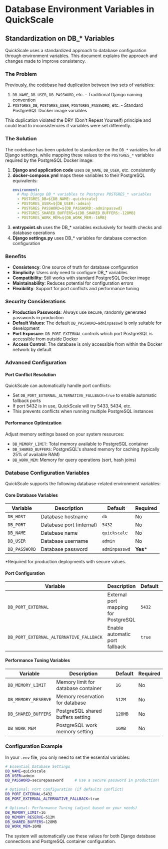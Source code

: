 # Database Environment Variables in QuickScale

## Standardization on DB_* Variables

QuickScale uses a standardized approach to database configuration through environment variables. This document explains the approach and changes made to improve consistency.

### The Problem

Previously, the codebase had duplication between two sets of variables:

1. `DB_NAME`, `DB_USER`, `DB_PASSWORD`, etc. - Traditional Django naming convention
2. `POSTGRES_DB`, `POSTGRES_USER`, `POSTGRES_PASSWORD`, etc. - Standard PostgreSQL Docker image variables

This duplication violated the DRY (Don't Repeat Yourself) principle and could lead to inconsistencies if variables were set differently.

### The Solution

The codebase has been updated to standardize on the `DB_*` variables for all Django settings, while mapping these values to the `POSTGRES_*` variables required by the PostgreSQL Docker image:

1. **Django and application code** uses `DB_NAME`, `DB_USER`, etc. consistently
2. **docker-compose.yml** maps these variables to their PostgreSQL equivalents:
   ```yaml
   environment:
     # Map Django DB_* variables to Postgres POSTGRES_* variables
     - POSTGRES_DB=${DB_NAME:-quickscale}
     - POSTGRES_USER=${DB_USER:-admin}
     - POSTGRES_PASSWORD=${DB_PASSWORD:-adminpasswd}
     - POSTGRES_SHARED_BUFFERS=${DB_SHARED_BUFFERS:-128MB}
     - POSTGRES_WORK_MEM=${DB_WORK_MEM:-16MB}
   ```
3. **entrypoint.sh** uses the DB_* variables exclusively for health checks and database operations
4. **Django settings.py** uses DB_* variables for database connection configuration

### Benefits

- **Consistency**: One source of truth for database configuration
- **Simplicity**: Users only need to configure DB_* variables
- **Compatibility**: Still works with standard PostgreSQL Docker image
- **Maintainability**: Reduces potential for configuration errors
- **Flexibility**: Support for port conflicts and performance tuning

### Security Considerations

- **Production Passwords**: Always use secure, randomly generated passwords in production
- **Default Values**: The default `DB_PASSWORD=adminpasswd` is only suitable for development
- **Port Exposure**: `DB_PORT_EXTERNAL` controls which port PostgreSQL is accessible from outside Docker
- **Access Control**: The database is only accessible from within the Docker network by default

### Advanced Configuration

#### Port Conflict Resolution
QuickScale can automatically handle port conflicts:
- Set `DB_PORT_EXTERNAL_ALTERNATIVE_FALLBACK=true` to enable automatic fallback ports
- If port 5432 is in use, QuickScale will try 5433, 5434, etc.
- This prevents conflicts when running multiple PostgreSQL instances

#### Performance Optimization
Adjust memory settings based on your system resources:
- `DB_MEMORY_LIMIT`: Total memory available to PostgreSQL container
- `DB_SHARED_BUFFERS`: PostgreSQL's shared memory for caching (typically 25% of available RAM)
- `DB_WORK_MEM`: Memory for query operations (sort, hash joins)

### Database Configuration Variables

QuickScale supports the following database-related environment variables:

#### Core Database Variables
| Variable     | Description                    | Default      | Required |
|-------------|-------------------------------|--------------|----------|
| `DB_HOST`   | Database hostname             | `db`         | No       |
| `DB_PORT`   | Database port (internal)      | `5432`       | No       |
| `DB_NAME`   | Database name                 | `quickscale` | No       |
| `DB_USER`   | Database username             | `admin`      | No       |
| `DB_PASSWORD` | Database password           | `adminpasswd` | **Yes*** |

*Required for production deployments with secure values.

#### Port Configuration
| Variable                                | Description                           | Default | Required |
|----------------------------------------|---------------------------------------|---------|----------|
| `DB_PORT_EXTERNAL`                     | External port mapping for PostgreSQL | `5432`  | No       |
| `DB_PORT_EXTERNAL_ALTERNATIVE_FALLBACK` | Enable automatic port fallback      | `true`  | No       |

#### Performance Tuning Variables
| Variable              | Description                        | Default  | Required |
|----------------------|-----------------------------------|----------|----------|
| `DB_MEMORY_LIMIT`    | Memory limit for database container | `1G`    | No       |
| `DB_MEMORY_RESERVE`  | Memory reservation for database     | `512M`  | No       |
| `DB_SHARED_BUFFERS`  | PostgreSQL shared buffers setting   | `128MB` | No       |
| `DB_WORK_MEM`        | PostgreSQL work memory setting      | `16MB`  | No       |

### Configuration Example

In your `.env` file, you only need to set the essential variables:

```bash
# Essential Database Settings
DB_NAME=quickscale
DB_USER=admin
DB_PASSWORD=securepassword     # Use a secure password in production!

# Optional: Port Configuration (if defaults conflict)
DB_PORT_EXTERNAL=5432
DB_PORT_EXTERNAL_ALTERNATIVE_FALLBACK=true

# Optional: Performance Tuning (adjust based on your needs)
DB_MEMORY_LIMIT=1G
DB_MEMORY_RESERVE=512M
DB_SHARED_BUFFERS=128MB
DB_WORK_MEM=16MB
```

The system will automatically use these values for both Django database connections and PostgreSQL container configuration. 